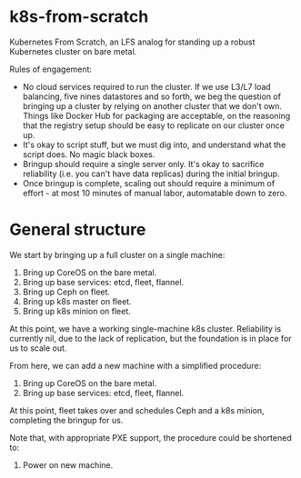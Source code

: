 k8s-from-scratch
================

Kubernetes From Scratch, an LFS analog for standing up a robust
Kubernetes cluster on bare metal.

Rules of engagement:
- No cloud services required to run the cluster. If we use L3/L7 load
  balancing, five nines datastores and so forth, we beg the question
  of bringing up a cluster by relying on another cluster that we don't
  own. Things like Docker Hub for packaging are acceptable, on the
  reasoning that the registry setup should be easy to replicate on our
  cluster once up.
- It's okay to script stuff, but we must dig into, and understand what
  the script does. No magic black boxes.
- Bringup should require a single server only. It's okay to sacrifice
  reliability (i.e. you can't have data replicas) during the initial
  bringup.
- Once bringup is complete, scaling out should require a minimum of
  effort - at most 10 minutes of manual labor, automatable down to
  zero.

# General structure

We start by bringing up a full cluster on a single machine:

1. Bring up CoreOS on the bare metal.
2. Bring up base services: etcd, fleet, flannel.
3. Bring up Ceph on fleet.
4. Bring up k8s master on fleet.
5. Bring up k8s minion on fleet.

At this point, we have a working single-machine k8s
cluster. Reliability is currently nil, due to the lack of replication,
but the foundation is in place for us to scale out.

From here, we can add a new machine with a simplified procedure:

1. Bring up CoreOS on the bare metal.
2. Bring up base services: etcd, fleet, flannel.

At this point, fleet takes over and schedules Ceph and a k8s minion,
completing the bringup for us.

Note that, with appropriate PXE support, the procedure could be shortened to:

1. Power on new machine.
